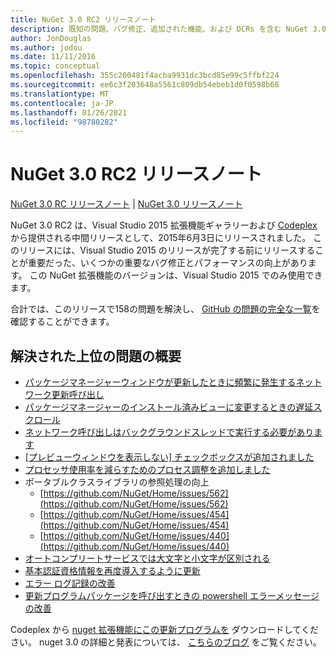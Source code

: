 ```yaml
---
title: NuGet 3.0 RC2 リリースノート
description: 既知の問題、バグ修正、追加された機能、および DCRs を含む NuGet 3.0 RC2 のリリースノート。
author: JonDouglas
ms.author: jodou
ms.date: 11/11/2016
ms.topic: conceptual
ms.openlocfilehash: 355c200481f4acba9931dc3bcd85e99c5ffbf224
ms.sourcegitcommit: ee6c3f203648a5561c809db54ebeb1d0f0598b68
ms.translationtype: MT
ms.contentlocale: ja-JP
ms.lasthandoff: 01/26/2021
ms.locfileid: "98780282"
---
```

# <a name="nuget-30-rc2-release-notes"></a>NuGet 3.0 RC2 リリースノート

[NuGet 3.0 RC リリースノート](../release-notes/nuget-3.0-RC.md)  | [NuGet 3.0 リリースノート](../release-notes/nuget-3.0.0.md)

NuGet 3.0 RC2 は、Visual Studio 2015 拡張機能ギャラリーおよび [Codeplex](https://nuget.codeplex.com/releases/view/615507)から提供される中間リリースとして、2015年6月3日にリリースされました。 このリリースには、Visual Studio 2015 のリリースが完了する前にリリースすることが重要だった、いくつかの重要なバグ修正とパフォーマンスの向上があります。 この NuGet 拡張機能のバージョンは、Visual Studio 2015 でのみ使用できます。

合計では、このリリースで158の問題を解決し、 [GitHub の問題の完全な一覧](https://github.com/NuGet/Home/issues?utf8=%E2%9C%93&q=is%3Aclosed+milestone%3A3.0.0-RTM+sort%3Aupdated-asc+updated%3A%3C%3D2015-06-01)を確認することができます。

## <a name="summary-of-top-issues-resolved"></a>解決された上位の問題の概要

* [パッケージマネージャーウィンドウが更新したときに頻繁に発生するネットワーク更新呼び出し](https://github.com/NuGet/Home/issues/515)
* [パッケージマネージャーのインストール済みビューに変更するときの遅延スクロール](https://github.com/NuGet/Home/issues/519)
* [ネットワーク呼び出しはバックグラウンドスレッドで実行する必要があります](https://github.com/NuGet/Home/issues/516)
* [[プレビューウィンドウを表示しない] チェックボックスが追加されました](https://github.com/NuGet/Home/issues/566)
* [プロセッサ使用率を減らすためのプロセス調整を追加しました](https://github.com/NuGet/Home/issues/356)
* ポータブルクラスライブラリの参照処理の向上
    * [https://github.com/NuGet/Home/issues/562](https://github.com/NuGet/Home/issues/562)
    * [https://github.com/NuGet/Home/issues/454](https://github.com/NuGet/Home/issues/454)
    * [https://github.com/NuGet/Home/issues/440](https://github.com/NuGet/Home/issues/440)
* [オートコンプリートサービスでは大文字と小文字が区別される](https://github.com/NuGet/Home/issues/198)
* [基本認証資格情報を再度導入するように更新](https://github.com/NuGet/Home/issues/456)
* [エラー ログ記録の改善](https://github.com/NuGet/Home/issues/407)
* [更新プログラムパッケージを呼び出すときの powershell エラーメッセージの改善](https://github.com/NuGet/Home/issues/5)

Codeplex から [nuget 拡張機能にこの更新プログラムを](https://nuget.codeplex.com/releases/view/615507) ダウンロードしてください。 nuget 3.0 の詳細と発表については、 [こちらのブログ](http://blog.nuget.org) をご覧ください。